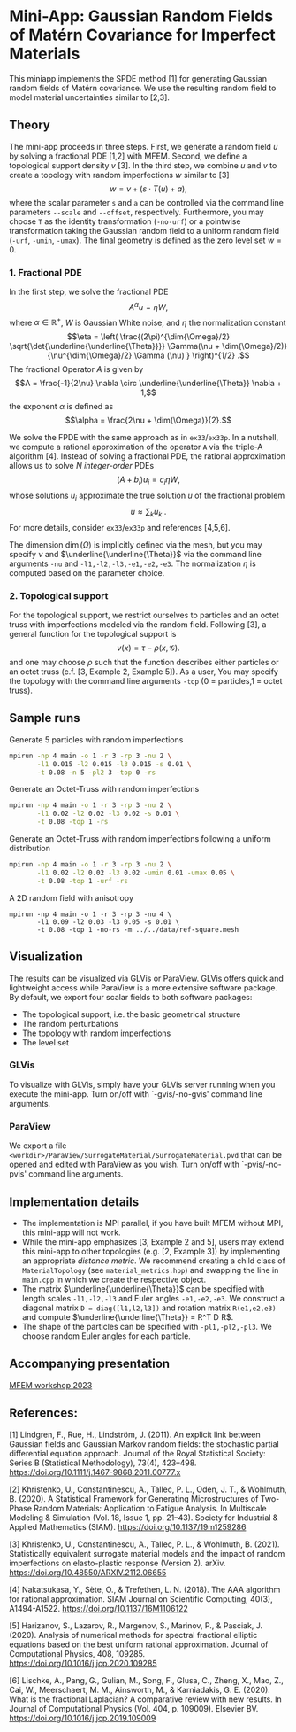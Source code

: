 # Mini-App: Gaussian Random Fields of Matérn Covariance for Imperfect Materials

This miniapp implements the SPDE method [1] for generating Gaussian random 
fields of Matérn covariance. We use the resulting random field to model
material uncertainties similar to [2,3].

## Theory

The mini-app proceeds in three steps. First, we generate a random
field $u$ by solving a fractional PDE [1,2] with MFEM. Second, we define a 
topological support density $v$ [3]. In the third step, we combine $u$ and $v$
to create a topology with random imperfections $w$ similar to [3]
$$w = v +  (s \cdot T(u) + a) ,$$
where the scalar parameter `s` and `a` can be controlled via the command line 
parameters `--scale` and `--offset`, respectively. Furthermore, you may choose 
`T` as the identity transformation (`-no-urf`) or a pointwise transformation 
taking the Gaussian random field to a uniform random field (`-urf`, `-umin`, 
`-umax`). The final geometry is defined as the zero level set $w=0$.

### 1. Fractional PDE

In the first step, we solve the fractional PDE 
$$A^\alpha u = \eta W ,$$
where $\alpha \in \mathbb{R}^+$, $W$ is Gaussian White noise,
and $\eta$ the normalization constant
$$\eta = \left( \frac{(2\pi)^{\dim{\Omega}/2} \sqrt{\det{\underline{\underline{\Theta}}}} \Gamma(\nu + \dim{\Omega}/2)} {\nu^{\dim{\Omega}/2} \Gamma (\nu) } \right)^{1/2} .$$
The fractional Operator $A$ is given by
$$A = \frac{-1}{2\nu} \nabla \circ \underline{\underline{\Theta}} \nabla + 1,$$
the exponent $\alpha$ is defined as 
$$\alpha = \frac{2\nu + \dim(\Omega)}{2}.$$

We solve the FPDE with the same approach as in `ex33`/`ex33p`. In a nutshell, we
compute a rational approximation of the operator `A` via the 
triple-A algorithm [4].
Instead of solving a fractional PDE, the rational approximation allows us to 
solve $N$ *integer-order* PDEs
$$(A + b_i) u_i = c_i \eta W,$$
whose solutions $u_i$ approximate the true solution $u$ of the fractional
problem
$$u \approx \sum_k u_k \ .$$
For more details, consider `ex33`/`ex33p` and references [4,5,6].

The dimension $\dim (\Omega)$ is implicitly defined via the mesh, but you may 
specify $\nu$ and $\underline{\underline{\Theta}}$ via the command line
arguments `-nu` and `-l1,-l2,-l3,-e1,-e2,-e3`. The normalization $\eta$ is
computed based on the parameter choice.

### 2. Topological support

For the topological support, we restrict ourselves to particles and an octet 
truss with imperfections modeled via the random field. Following [3], a general
function for the topological support is 
$$v (x) = \tau - \rho(x,\mathcal{G}) .$$
and one may choose $\rho$ such that the function describes either particles or
an octet truss (c.f. [3, Example 2, Example 5]). As a user, You may specify the
topology with the command line arguments `-top` (0 = particles,1 = octet truss).

## Sample runs

Generate 5 particles with random imperfections
```bash
mpirun -np 4 main -o 1 -r 3 -rp 3 -nu 2 \
       -l1 0.015 -l2 0.015 -l3 0.015 -s 0.01 \
       -t 0.08 -n 5 -pl2 3 -top 0 -rs
```

Generate an Octet-Truss with random imperfections
```bash
mpirun -np 4 main -o 1 -r 3 -rp 3 -nu 2 \
       -l1 0.02 -l2 0.02 -l3 0.02 -s 0.01 \
       -t 0.08 -top 1 -rs
```

Generate an Octet-Truss with random imperfections following a uniform 
distribution
```bash
mpirun -np 4 main -o 1 -r 3 -rp 3 -nu 2 \
       -l1 0.02 -l2 0.02 -l3 0.02 -umin 0.01 -umax 0.05 \
       -t 0.08 -top 1 -urf -rs
```

A 2D random field with anisotropy
```
mpirun -np 4 main -o 1 -r 3 -rp 3 -nu 4 \
       -l1 0.09 -l2 0.03 -l3 0.05 -s 0.01 \
       -t 0.08 -top 1 -no-rs -m ../../data/ref-square.mesh
```

## Visualization

The results can be visualized via GLVis or ParaView. GLVis offers quick and 
lightweight access while ParaView is a more extensive software package. 
By default, we export four scalar fields to both software packages:
* The topological support, i.e. the basic geometrical structure
* The random perturbations
* The topology with random imperfections
* The level set

### GLVis

To visualize with GLVis, simply have your GLVis server running when you execute
the mini-app. Turn on/off with `-gvis/-no-gvis' command line arguments.

### ParaView

We export a file `<workdir>/ParaView/SurrogateMaterial/SurrogateMaterial.pvd` 
that can be opened and edited with ParaView as you wish. 
Turn on/off with `-pvis/-no-pvis' command line arguments.

## Implementation details

* The implementation is MPI parallel, if you have built MFEM without MPI, this 
  mini-app will not work.
* While the mini-app emphasizes [3, Example 2 and 5], users may extend this 
  mini-app to other topologies (e.g. [2, Example 3]) by 
  implementing an appropriate *distance metric*. We recommend creating a child 
  class of `MaterialTopology` (see `material_metrics.hpp`) and swapping the line
  in `main.cpp` in which we create the respective object.
* The matrix $\underline{\underline{\Theta}}$ can be specified with length 
  scales `-l1,-l2,-l3` and Euler angles `-e1,-e2,-e3`. We construct a diagonal 
  matrix `D = diag([l1,l2,l3])` and rotation matrix `R(e1,e2,e3)` and compute 
  $\underline{\underline{\Theta}} = R^T D R$.
* The shape of the particles can be specified with `-pl1,-pl2,-pl3`. We choose
  random Euler angles for each particle.

## Accompanying presentation

[MFEM workshop 2023](https://youtu.be/s2s2YyxdTmU)


## References:
[1] Lindgren, F., Rue, H., Lindström, J. (2011). An explicit link between 
    Gaussian fields and Gaussian Markov random fields: the stochastic partial 
    differential equation approach. Journal of the Royal Statistical Society: 
    Series B (Statistical Methodology), 73(4), 423–498. 
    https://doi.org/10.1111/j.1467-9868.2011.00777.x

[2] Khristenko, U., Constantinescu, A., Tallec, P. L., Oden, J. T., & 
    Wohlmuth, B. (2020). A Statistical Framework for Generating 
    Microstructures of Two-Phase Random Materials: Application to Fatigue 
    Analysis. In Multiscale Modeling &amp; Simulation (Vol. 18, Issue 1, 
    pp. 21–43). Society for Industrial & Applied Mathematics (SIAM). 
    https://doi.org/10.1137/19m1259286

[3] Khristenko, U., Constantinescu, A., Tallec, P. L., & Wohlmuth, B. (2021). 
    Statistically equivalent surrogate material models and the impact of 
    random imperfections on elasto-plastic response (Version 2). arXiv. 
    https://doi.org/10.48550/ARXIV.2112.06655

[4] Nakatsukasa, Y., Sète, O., & Trefethen, L. N. (2018). The AAA algorithm
    for rational approximation. SIAM Journal on Scientific Computing, 40(3),
    A1494-A1522.
    https://doi.org/10.1137/16M1106122

[5] Harizanov, S., Lazarov, R., Margenov, S., Marinov, P., & Pasciak, J.
    (2020). Analysis of numerical methods for spectral fractional elliptic
    equations based on the best uniform rational approximation. Journal of
    Computational Physics, 408, 109285.
    https://doi.org/10.1016/j.jcp.2020.109285

[6] Lischke, A., Pang, G., Gulian, M., Song, F., Glusa, C., Zheng, X., Mao, Z., 
    Cai, W., Meerschaert, M. M., Ainsworth, M., & Karniadakis, G. E. (2020). 
    What is the fractional Laplacian? A comparative review with new results. 
    In Journal of Computational Physics (Vol. 404, p. 109009). Elsevier BV. 
    https://doi.org/10.1016/j.jcp.2019.109009

